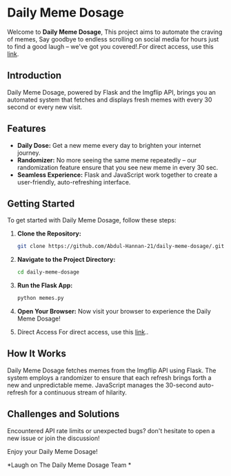 # Daily Meme Dosage

Welcome to **Daily Meme Dosage**,  This project aims to automate the craving of  memes, Say goodbye to endless scrolling on social media for hours just to find a good laugh – we've got you covered!.For direct access, use this [link](https://laughing-space-winner-xj5prq69jp53vw5j-50003.app.github.dev/).

## Introduction

 Daily Meme Dosage, powered by Flask and the Imgflip API, brings you an automated system that fetches and displays fresh memes with every 30 second or every new visit.

## Features

- **Daily Dose:** Get a new meme every day to brighten your internet journey.
- **Randomizer:** No more seeing the same meme repeatedly – our randomization feature ensure that you see new meme in every 30 sec.
- **Seamless Experience:** Flask and JavaScript work together to create a user-friendly, auto-refreshing interface.

## Getting Started

To get started with Daily Meme Dosage, follow these steps:

1. **Clone the Repository:**
    ```bash
    git clone https://github.com/Abdul-Hannan-21/daily-meme-dosage/.git
    ```

2. **Navigate to the Project Directory:**
    ```bash
    cd daily-meme-dosage
    ```

3. **Run the Flask App:**
    ```bash
    python memes.py
    ```

4. **Open Your Browser:**
   Now visit  your browser to experience the Daily Meme Dosage!
5. Direct Access
   For direct access, use this [link](https://laughing-space-winner-xj5prq69jp53vw5j-50003.app.github.dev/)..

## How It Works

Daily Meme Dosage fetches memes from the Imgflip API using Flask. The system employs a randomizer to ensure that each refresh brings forth a new and unpredictable meme. JavaScript manages the 30-second auto-refresh for a continuous stream of hilarity.

## Challenges and Solutions


Encountered API rate limits or unexpected bugs?  don't hesitate to open a new issue or join the discussion!


Enjoy your Daily Meme Dosage!

*Laugh on
The Daily Meme Dosage Team
*
